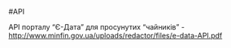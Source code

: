 #API

API порталу “Є-Дата” для просунутих “чайників” - http://www.minfin.gov.ua/uploads/redactor/files/e-data-API.pdf  